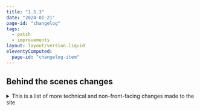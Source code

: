 ```yaml
---
title: "1.5.3"
date: "2024-01-21"
page-id: "changelog"
tags: 
  - patch
  - improvements
layout: layout/version.liquid
eleventyComputed:
  page-id: "changelog-item"
---
```


## Behind the scenes changes
<details>
<summary>This is a list of more technical and non-front-facing changes made to the site</summary>

### Changes
#### Platform
- Making use of Liquid templates and collections to simplify a few things: 
  - navigation: making it easier to add new sections
  - rot alphabet buttons
- Made a component include for the select, copy and download buttons
</details>